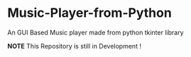 # Music-Player-from-Python
An GUI Based Music player made from python tkinter library

**NOTE**
This Repository is still in Development !
